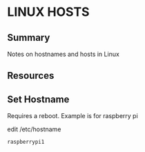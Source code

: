 # LINUX HOSTS

## Summary

Notes on hostnames and hosts in Linux

## Resources

## Set Hostname

Requires a reboot. Example is for raspberry pi

edit /etc/hostname

```
raspberrypi1
```
